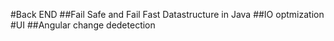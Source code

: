 #Back END
##Fail Safe and Fail Fast Datastructure in Java
##IO optmization
#UI
##Angular change dedetection
